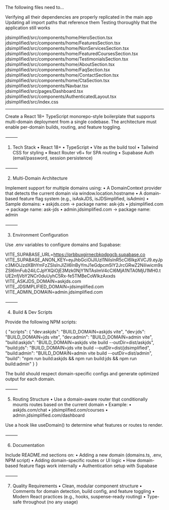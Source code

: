 The following files need to...

Verifying all their dependencies are properly replicated in the main app
Updating all import paths that reference them
Testing thoroughly that the application still works

jdsimplified/src/components/home/HeroSection.tsx
jdsimplified/src/components/home/FeaturesSection.tsx
jdsimplified/src/components/home/NonServicesSection.tsx
jdsimplified/src/components/home/FeaturedCoursesSection.tsx
jdsimplified/src/components/home/TestimonialsSection.tsx
jdsimplified/src/components/home/AboutSection.tsx
jdsimplified/src/components/home/FaqSection.tsx
jdsimplified/src/components/home/ContactSection.tsx
jdsimplified/src/components/home/CtaSection.tsx
jdsimplified/src/components/Navbar.tsx
jdsimplified/src/pages/Dashboard.tsx
jdsimplified/src/components/AuthenticatedLayout.tsx
jdsimplified/src/index.css

----

Create a React 18+ TypeScript monorepo-style boilerplate that supports multi-domain deployment from a single codebase. The architecture must enable per-domain builds, routing, and feature toggling.

⸻

1. Tech Stack
	•	React 18+
	•	TypeScript
	•	Vite as the build tool
	•	Tailwind CSS for styling
	•	React Router v6+ for SPA routing
	•	Supabase Auth (email/password, session persistence)

⸻

2. Multi-Domain Architecture

Implement support for multiple domains using:
	•	A DomainContext provider that detects the current domain via window.location.hostname
	•	A domain-based feature flag system (e.g., isAskJDS, isJDSimplified, isAdmin)
	•	Sample domains:
	•	askjds.com → package name: ask-jds
	•	jdsimplified.com → package name: ask-jds
	•	admin.jdsimplified.com → package name: admin

⸻

3. Environment Configuration

Use .env variables to configure domains and Supabase:

VITE_SUPABASE_URL=https://prbbuxgirnecbkpdpgcb.supabase.co
VITE_SUPABASE_ANON_KEY=eyJhbGciOiJIUzI1NiIsInR5cCI6IkpXVCJ9.eyJpc3MiOiJzdXBhYmFzZSIsInJlZiI6InByYmJ1eGdpcm5lY2JrcGRwZ2NiIiwicm9sZSI6ImFub24iLCJpYXQiOjE3Mzk0NjY1NTAsImV4cCI6MjA1NTA0MjU1MH0.tUE2nfjVbY2NCr0duUyhC5Rx-fe5TMBeCoWlkzAxxds
VITE_ASKJDS_DOMAIN=askjds.com
VITE_JDSIMPLIFIED_DOMAIN=jdsimplified.com
VITE_ADMIN_DOMAIN=admin.jdsimplified.com



⸻

4. Build & Dev Scripts

Provide the following NPM scripts:

{
  "scripts": {
    "dev:askjds": "BUILD_DOMAIN=askjds vite",
    "dev:jds": "BUILD_DOMAIN=jds vite",
    "dev:admin": "BUILD_DOMAIN=admin vite",
    "build:askjds": "BUILD_DOMAIN=askjds vite build --outDir=dist/askjds",
    "build:jds": "BUILD_DOMAIN=jds vite build --outDir=dist/jdsimplified",
    "build:admin": "BUILD_DOMAIN=admin vite build --outDir=dist/admin",
    "build": "npm run build:askjds && npm run build:jds && npm run build:admin"
  }
}

The build should respect domain-specific configs and generate optimized output for each domain.

⸻

5. Routing Structure
	•	Use a domain-aware router that conditionally mounts routes based on the current domain
	•	Example:
	•	askjds.com/chat
	•	jdsimplified.com/courses
	•	admin.jdsimplified.com/dashboard

Use a hook like useDomain() to determine what features or routes to render.

⸻

6. Documentation

Include README.md sections on:
	•	Adding a new domain (domains.ts, .env, NPM script)
	•	Adding domain-specific routes or UI logic
	•	How domain-based feature flags work internally
	•	Authentication setup with Supabase

⸻

7. Quality Requirements
	•	Clean, modular component structure
	•	Comments for domain detection, build config, and feature toggling
	•	Modern React practices (e.g., hooks, suspense-ready routing)
	•	Type-safe throughout (no any usage)